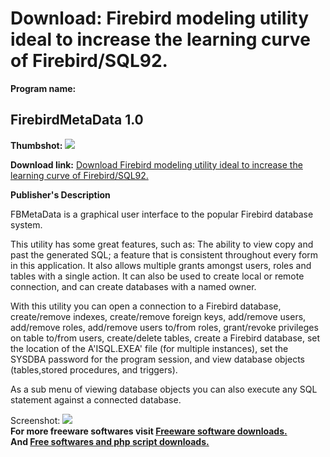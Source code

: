 # Download: Firebird modeling utility ideal to increase the learning curve of Firebird/SQL92.

**Program name:**

## FirebirdMetaData 1.0

  
**Thumbshot:** ![](http://www.freewarefiles.com/screenshot/fbmetadata_md.jpg)   
  
**Download link:** [Download Firebird modeling utility ideal to increase the learning curve of Firebird/SQL92.](http://freesoftwares.boysofts.com/FirebirdMetaData_program_65368.html)  
  


**Publisher's Description**  
  


FBMetaData is a graphical user interface to the popular Firebird database system. 

This utility has some great features, such as: The ability to view copy and past the generated SQL; a feature that is consistent throughout every form in this application. It also allows multiple grants amongst users, roles and tables with a single action. It can also be used to create local or remote connection, and can create databases with a named owner.

With this utility you can open a connection to a Firebird database, create/remove indexes, create/remove foreign keys, add/remove users, add/remove roles, add/remove users to/from roles, grant/revoke privileges on table to/from users, create/delete tables, create a Firebird database, set the location of the A'ISQL.EXEA' file (for multiple instances), set the SYSDBA password for the program session, and view database objects (tables,stored procedures, and triggers).

As a sub menu of viewing database objects you can also execute any SQL statement against a connected database.

  
  
Screenshot: ![](http://www.freewarefiles.com/screenshot/fbmetadata.jpg)   
**For more freeware softwares visit [Freeware software downloads.](http://freesoftwares.boysofts.com/)**   
**And [Free softwares and php script downloads.](http://www.boysofts.com/)**
